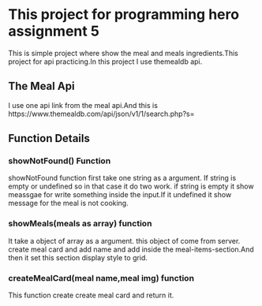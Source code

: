 <h1>This project for programming hero assignment 5</h1>
<p>This is simple project where show the meal and meals ingredients.This project for api practicing.In this project I use themealdb api.</p>

<h2>The Meal Api</h2>
<p>I use one api link from the meal api.And this is https://www.themealdb.com/api/json/v1/1/search.php?s=</p>


<h2>Function Details</h2>

<h3>showNotFound() Function</h3>
<p>showNotFound function first take one string as a argument. If string is empty or undefined so in that case it do two work. if string is empty it show meassgae for write something inside the input.If it undefined it show message for the meal is not cooking.</p>

<h3>showMeals(meals as array) function</h3>
<p>It take a object of array as a argument. this object of come from server. create meal card and add name and add inside the meal-items-section.And then it set this section display style to grid.</p>

<h3>createMealCard(meal name,meal img) function</h3>
<p>This function create create meal card and return it.</p>
